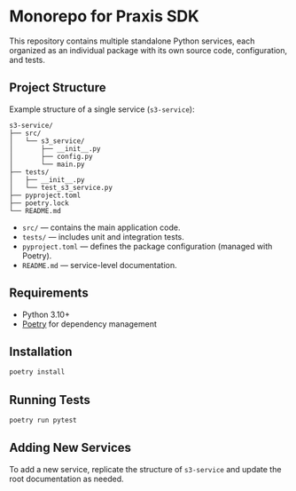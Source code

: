 # Monorepo for Praxis SDK

This repository contains multiple standalone Python services, each organized as an individual package with its own source code, configuration, and tests.

## Project Structure

Example structure of a single service (`s3-service`):

```
s3-service/
├── src/
│   └── s3_service/
│       ├── __init__.py
│       ├── config.py
│       └── main.py
├── tests/
│   ├── __init__.py
│   └── test_s3_service.py
├── pyproject.toml
├── poetry.lock
└── README.md
```

* `src/` — contains the main application code.
* `tests/` — includes unit and integration tests.
* `pyproject.toml` — defines the package configuration (managed with Poetry).
* `README.md` — service-level documentation.

## Requirements

* Python 3.10+
* [Poetry](https://python-poetry.org/) for dependency management

## Installation

```bash
poetry install
```

## Running Tests

```bash
poetry run pytest
```

## Adding New Services

To add a new service, replicate the structure of `s3-service` and update the root documentation as needed.
